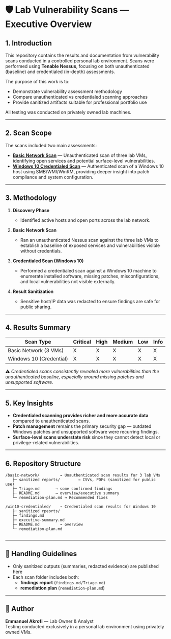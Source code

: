 # 🛡 Lab Vulnerability Scans — Executive Overview  

## 1. Introduction  
This repository contains the results and documentation from vulnerability scans conducted in a controlled personal lab environment. Scans were performed using **Tenable Nessus**, focusing on both unauthenticated (baseline) and credentialed (in-depth) assessments.  

The purpose of this work is to:  
- Demonstrate vulnerability assessment methodology  
- Compare unauthenticated vs credentialed scanning approaches  
- Provide sanitized artifacts suitable for professional portfolio use  

All testing was conducted on privately owned lab machines.  

---

## 2. Scan Scope  
The scans included two main assessments:  

- [**Basic Network Scan**](./basic-network/) — Unauthenticated scan of three lab VMs, identifying open services and potential surface-level vulnerabilities.  
- [**Windows 10 Credentialed Scan**](./windows_credentials_scan/) — Authenticated scan of a Windows 10 host using SMB/WMI/WinRM, providing deeper insight into patch compliance and system configuration.  

---

## 3. Methodology  
1. **Discovery Phase**  
   - Identified active hosts and open ports across the lab network.  

2. **Basic Network Scan**  
   - Ran an unauthenticated Nessus scan against the three lab VMs to establish a baseline of exposed services and vulnerabilities visible without credentials.  

3. **Credentialed Scan (Windows 10)**  
   - Performed a credentialed scan against a Windows 10 machine to enumerate installed software, missing patches, misconfigurations, and local vulnerabilities not visible externally.  

4. **Result Sanitization**  
   - Sensitive host/IP data was redacted to ensure findings are safe for public sharing.  

---

## 4. Results Summary  
| Scan Type               | Critical | High | Medium | Low | Info |  
|--------------------------|----------|------|--------|-----|------|  
| Basic Network (3 VMs)   |   X      |  X   |   X    |  X  |  X   |  
| Windows 10 (Credential) |   X      |  X   |   X    |  X  |  X   |  

⚠️ *Credentialed scans consistently revealed more vulnerabilities than the unauthenticated baseline, especially around missing patches and unsupported software.*  

---

## 5. Key Insights  
- **Credentialed scanning provides richer and more accurate data** compared to unauthenticated scans.  
- **Patch management** remains the primary security gap — outdated Windows patches and unsupported software were recurring findings.  
- **Surface-level scans understate risk** since they cannot detect local or privilege-related vulnerabilities.  

---

## 6. Repository Structure  
```
/basic-network/         → Unauthenticated scan results for 3 lab VMs
   ├─ sanitized reports/        → CSVs, PDFs (sanitized for public use)
   ├─ Triage.md       → some confirmed findings
   ├─ README.md       → overview/executive summary
   └─ remediation-plan.md → Recommended fixes

/win10-credentialed/    → Credentialed scan results for Windows 10
   ├─ sanitized rpeorts/        
   ├─ findings.md
   ├─ executive-summary.md
   ├─ README.md         → overview
   └─ remediation-plan.md
    

```
---

## 📝 Handling Guidelines  
- Only sanitized outputs (summaries, redacted evidence) are published here  
- Each scan folder includes both:  
  - **findings report** (`findings.md/Triage.md`)  
  - **remediation plan** (`remediation-plan.md`)  

---

## 👤 Author  

**Emmanuel Akrofi** — Lab Owner & Analyst  
Testing conducted exclusively in a personal lab environment using privately owned VMs.
